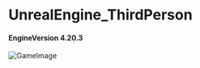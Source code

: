 # UnrealEngine_ThirdPerson

#### EngineVersion 4.20.3

![GameImage](https://pbs.twimg.com/media/DkkWQb2U4AAkBu5.jpg "GameImage")
